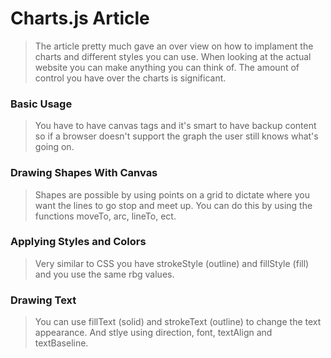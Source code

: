 # Charts.js Article 
> The article pretty much gave an over view on how to implament the charts and different styles you can use. When looking at the actual website you can make anything you can think of. The amount of control you have over the charts is significant.


### Basic Usage
> You have to have canvas tags and it's smart to have backup content so if a browser doesn't support the graph the user still knows what's going on.

### Drawing Shapes With Canvas
> Shapes are possible by using points on a grid to dictate where you want the lines to go stop and meet up. You can do this by using the functions moveTo, arc, lineTo, ect.

### Applying Styles and Colors
> Very similar to CSS you have strokeStyle (outline) and fillStyle (fill) and you use the same rbg values.

### Drawing Text
> You can use fillText (solid) and strokeText (outline) to change the text appearance. And stlye using direction, font, textAlign and textBaseline.
